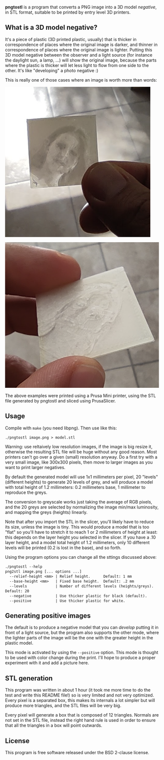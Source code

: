 **pngtostl** is a program that converts a PNG image into a 3D model *negative*,
in STL format, suitable to be printed by entry level 3D printers.

## What is a 3D model negative?

It's a piece of plastic (3D printed plastic, usually) that is thicker
in correspondence of places where the original image is darker, and thinner in
correspondence of places where the original image is lighter. Putting this 3D
model negative between the observer and a light source (for instance the
daylight sun, a lamp, ...) will show the original image, because the parts
where the plastic is thicker will let less light to flow from one side to
the other. It's like "developing" a photo negative :)

This is really one of those cases where an image is worth more than words:

![Positive 3D model](images/pngtostl-positive.png)

![Negative 3D model](images/pngtostl-negative.png)

The above examples were printed using a Prusa Mini printer, using the STL file
generated by pngtostl and sliced using PrusaSlicer.

## Usage

Compile with `make` (you need libpng). Then use like this:

    ./pngtostl image.png > model.stl

Warning: use reltaively low resolution images, if the image is big resize it, otherwise the resulting STL file will be huge without any good reason. Most printers can't go over a given (small) resolution anyway. Do a first try with a very small image, like 300x300 pixels, then move to larger images as you want to print larger negatives.

By default the generated model will use 1x1 millimeters per pixel, 20 "levels"
(different heights) to generate 20 levels of grey, and will produce a model with
total height of 1.2 millimeters: 0.2 millimeters base, 1 millimeter to reproduce
the greys.

The conversion to greyscale works just taking the average of RGB pixels, and the
20 greys are selected by normalizing the image min/max luminosity, and mapping
the greys (heights) linearly.

Note that after you import the STL in the slicer, you'll likely have to reduce
its size, unless the image is tiny. This would produce a model that is too "flat"
so you'll have to stretch it to reach 1 or 2 millimeters of height at least: this
depends on the layer height you selected in the slicer. If you have a .10 layer
height, and a model total height of 1.2 millimeters, only 10 different levels
will be printed (0.2 is lost in the base), and so forth.

Using the program options you can change all the sttings discussed above:

```
./pngtostl --help
png2stl image.png [... options ...]
  --relief-height <mm> | Relief height.      Default: 1 mm
  --base-height <mm>   | Fixed base height.  Default: .2 mm
  --levels             | Number of different levels (heights/greys). Default: 20
  --negative           | Use thicker plastic for black (default).
  --positive           | Use thicker plastic for white.
```

## Generating positive images

The default is to produce a negative model that you can *develop* putting it
in front of a light source, but the program also supports the other mode, where
the lighter parts of the image will be the one with the greater height in the
plastic model.

This mode is activated by using the `--positive` option. This mode is thought
to be used with color change during the print. I'll hope to produce a proper
experiment with it and add a picture here.

## STL generation

This program was written in about 1 hour (it took me more time to do the test
and write this README file!) so is very limited and not very optimized.
Every pixel is a separated box, this makes its internals a lot simpler but
will produce more triangles, and the STL files will be very big.

Every pixel will generate a box that is composed of 12 triangles. Normals
are not set in the STL file, instead the right hand rule is used in order
to ensure that all the triangles in a box will point outwards.

## License

This program is free software released under the BSD 2-clause license.
